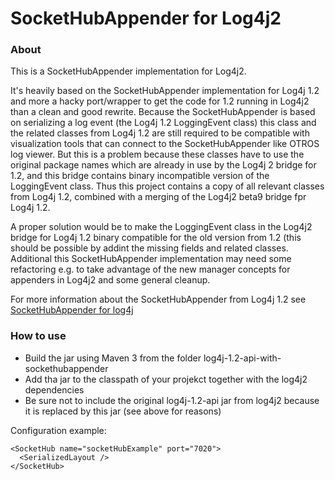 SocketHubAppender for Log4j2
===================

### About

This is a SocketHubAppender implementation for Log4j2.

It's heavily based on the SocketHubAppender implementation for Log4j 1.2 and more a hacky port/wrapper to get the code for 1.2 running in Log4j2 than a clean and good rewrite.
Because the SocketHubAppender is based on serializing a log event (the Log4j 1.2 LoggingEvent class) this class and the related classes from Log4j 1.2 are still required to be compatible with visualization tools that can connect to the SocketHubAppender like OTROS log viewer.
But this is a problem because these classes have to use the original package names which are already in use by the Log4j 2 bridge for 1.2, and this bridge contains binary incompatible version of the LoggingEvent class.
Thus this project contains a copy of all relevant classes from Log4j 1.2, combined with a merging of the Log4j2 beta9 bridge fpr Log4j 1.2.

A proper solution would be to make the LoggingEvent class in the Log4j2 bridge for Log4j 1.2 binary compatible for the old version from 1.2 (this should be possible by addint the missing fields and related classes. Additional this SocketHubAppender implementation may need some refactoring e.g. to take advantage of the new manager concepts for appenders in Log4j2 and some general cleanup.

For more information about the SocketHubAppender from Log4j 1.2 see [SocketHubAppender for log4j](http://wiki.apache.org/logging-log4j/SocketHubAppender)

### How to use

* Build the jar using Maven 3 from the folder log4j-1.2-api-with-sockethubappender
* Add tha jar to the classpath of your projekct together with the log4j2 dependencies
* Be sure not to include the original log4j-1.2-api jar from log4j2 because it is replaced by this jar (see above for reasons)

Configuration example:

    <SocketHub name="socketHubExample" port="7020">
      <SerializedLayout />
    </SocketHub>
